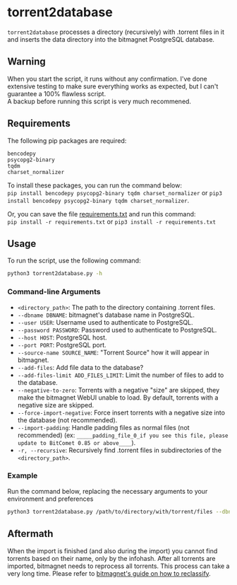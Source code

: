 # torrent2database

`torrent2database` processes a directory (recursively) with .torrent files in it and inserts the data directory into the bitmagnet PostgreSQL database.

## Warning

When you start the script, it runs without any confirmation. I've done extensive testing to make sure everything works as expected, but I can't guarantee a 100% flawless script.  
A backup before running this script is very much recommened.  

## Requirements

The following pip packages are required:
```
bencodepy
psycopg2-binary
tqdm
charset_normalizer
```

To install these packages, you can run the command below:  
`pip install bencodepy psycopg2-binary tqdm charset_normalizer` or `pip3 install bencodepy psycopg2-binary tqdm charset_normalizer`.
  
Or, you can save the file [requirements.txt](https://raw.githubusercontent.com/DyonR/magnetico2bitmagnet/main/torrent2database/requirements.txt) and run this command:  
`pip install -r requirements.txt` or `pip3 install -r requirements.txt`

## Usage

To run the script, use the following command:

```bash
python3 torrent2database.py -h
```

### Command-line Arguments

- `<directory_path>`: The path to the directory containing .torrent files.
- `--dbname DBNAME`: bitmagnet's database name in PostgreSQL.
- `--user USER`: Username used to authenticate to PostgreSQL.
- `--password PASSWORD`: Password used to authenticate to PostgreSQL.
- `--host HOST`: PostgreSQL host.
- `--port PORT`: PostgreSQL port.
- `--source-name SOURCE_NAME`: "Torrent Source" how it will appear in bitmagnet.
- `--add-files`: Add file data to the database?
- `--add-files-limit ADD_FILES_LIMIT`: Limit the number of files to add to the database.
- `--negative-to-zero`: Torrents with a negative "size" are skipped, they make the bitmagnet WebUI unable to load. By default, torrents with a negative size are skipped.
- `--force-import-negative`: Force insert torrents with a negative size into the database (not recommended).
- `--import-padding`: Handle padding files as normal files (not recommended) (ex: `_____padding_file_0_if you see this file, please update to BitComet 0.85 or above____`).
- `-r, --recursive`: Recursively find .torrent files in subdirectories of the `<directory_path>`.


### Example

Run the command below, replacing the necessary arguments to your environment and preferences
```bash
python3 torrent2database.py /path/to/directory/with/torrent/files --dbname bitmagnet --user postgres --password PASSWORD --host 192.168.2.0 --port 5432 --source SOURCE --add-files --add-files-limit 500 --recursive
```

## Aftermath
When the import is finished (and also during the import) you cannot find torrents based on their name, only by the infohash.
After all torrents are imported, bitmagnet needs to reprocess all torrents. This process can take a very long time. Please refer to [bitmagnet's guide on how to reclassify](https://bitmagnet.io/tutorials/reprocess-reclassify.html).
